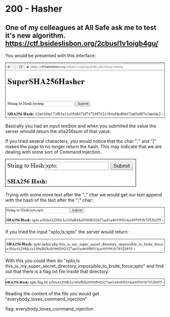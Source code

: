 # 200 - Hasher
## One of my colleagues at All Safe ask me to test it's new algorithm. https://ctf.bsideslisbon.org/2cbusl1v1oigb4gu/

You would be presented with this interface:

![Interface](web200_1.JPG)

Basically you had an input textbox and when you submited the value the server whould return the sha256sum of that value.

If you tried several characters, you would notice that the char ";" and "|" makes the page to no longer return the hash. This may indicate that we are dealing with some sort of Command Injection.

![Interface2](web200_4.JPG)

Trying with some more text after the ";" char we would get our text append with the hash of the text after the ";" char:

![Interface3](web200_5.JPG)

If you tried the input "xpto;ls;xpto" the server would return:

![Interface4](web200_2.JPG)

With this you could then do "xpto;ls this_is_my_super_secret_directory_impossible_to_brute_force;xpto" and find out that there is a flag.txt file inside that directory.

![Interface5](web200_3.JPG)

Reading the content of the file you would get "everybody_loves_command_injection"

flag: everybody_loves_command_injection


